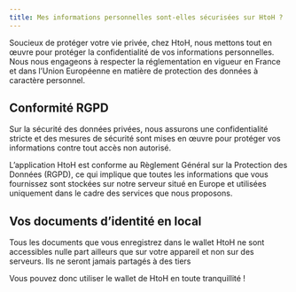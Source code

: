 ```yaml
---
title: Mes informations personnelles sont-elles sécurisées sur HtoH ?
---
```


Soucieux de protéger votre vie privée, chez HtoH, nous mettons tout en œuvre pour protéger la confidentialité de vos informations personnelles. Nous nous engageons à respecter la réglementation en vigueur en France et dans l’Union Européenne en matière de protection des données à caractère personnel.

## Conformité RGPD

Sur la sécurité des données privées, nous assurons une confidentialité stricte et des mesures de sécurité sont mises en œuvre pour protéger vos informations contre tout accès non autorisé.

L’application HtoH est conforme au Règlement Général sur la Protection des Données (RGPD), ce qui implique que toutes les informations que vous fournissez sont stockées sur notre serveur situé en Europe et utilisées uniquement dans le cadre des services que nous proposons.

## Vos documents d’identité en local

Tous les documents que vous enregistrez dans le wallet HtoH ne sont accessibles nulle part ailleurs que sur votre appareil et non sur des serveurs. Ils ne seront jamais partagés à des tiers

Vous pouvez donc utiliser le wallet de HtoH en toute tranquillité !